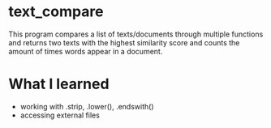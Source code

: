 text_compare
============

This program compares a list of texts/documents through multiple functions and returns two texts with the highest similarity score and counts the  amount of times words appear in a document.

What I learned
============
- working with .strip, .lower(), .endswith()
- accessing external files
